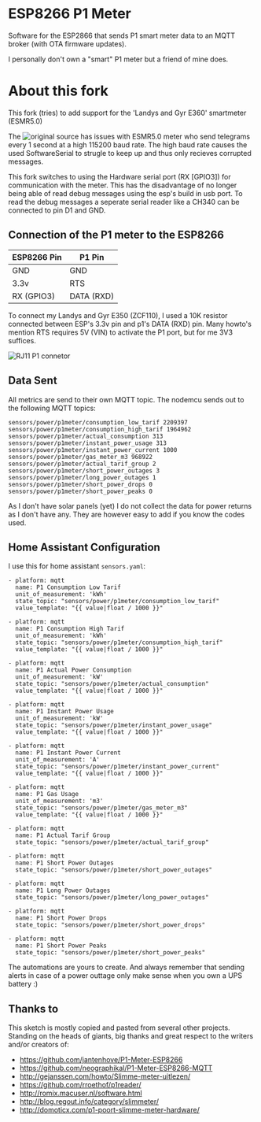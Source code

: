# ESP8266 P1 Meter
Software for the ESP2866 that sends P1 smart meter data to an MQTT broker (with OTA firmware updates).

I personally don't own a "smart" P1 meter but a friend of mine does.


# About this fork
This fork (tries) to add support for the 'Landys and Gyr E360' smartmeter (ESMR5.0)

The ![original source](https://github.com/fliphess/esp8266_p1meter) has issues with ESMR5.0 meter who send telegrams every 1 second at a high 115200 baud rate. 
The high baud rate causes the used SoftwareSerial to strugle to keep up and thus only recieves corrupted messages.

This fork switches to using the Hardware serial port (RX [GPIO3]) for communication with the meter. This has the disadvantage of no longer being able of read debug messages using the esp's build in usb port. 
To read the debug messages a seperate serial reader like a CH340 can be connected to pin D1 and GND.


## Connection of the P1 meter to the ESP8266
| ESP8266 Pin | P1 Pin |
| ----        | ----   |
| GND         | GND    |
| 3.3v        | RTS    |
| RX (GPIO3)  | DATA (RXD) |

To connect my Landys and Gyr E350 (ZCF110), I used a 10K resistor connected between ESP's 3.3v pin and p1's DATA (RXD) pin.
Many howto's mention RTS requires 5V (VIN) to activate the P1 port, but for me 3V3 suffices.

![RJ11 P1 connetor](http://gejanssen.com/howto/Slimme-meter-uitlezen/RJ11-pinout.png)


## Data Sent
All metrics are send to their own MQTT topic.
The nodemcu sends out to the following MQTT topics:

```
sensors/power/p1meter/consumption_low_tarif 2209397
sensors/power/p1meter/consumption_high_tarif 1964962
sensors/power/p1meter/actual_consumption 313
sensors/power/p1meter/instant_power_usage 313
sensors/power/p1meter/instant_power_current 1000
sensors/power/p1meter/gas_meter_m3 968922
sensors/power/p1meter/actual_tarif_group 2
sensors/power/p1meter/short_power_outages 3
sensors/power/p1meter/long_power_outages 1
sensors/power/p1meter/short_power_drops 0
sensors/power/p1meter/short_power_peaks 0
```

As I don't have solar panels (yet) I do not collect the data for power returns as I don't have any.
They are however easy to add if you know the codes used.


## Home Assistant Configuration
I use this for home assistant `sensors.yaml`:

```
- platform: mqtt
  name: P1 Consumption Low Tarif
  unit_of_measurement: 'kWh'
  state_topic: "sensors/power/p1meter/consumption_low_tarif"
  value_template: "{{ value|float / 1000 }}"

- platform: mqtt
  name: P1 Consumption High Tarif
  unit_of_measurement: 'kWh'
  state_topic: "sensors/power/p1meter/consumption_high_tarif"
  value_template: "{{ value|float / 1000 }}"

- platform: mqtt
  name: P1 Actual Power Consumption
  unit_of_measurement: 'kW'
  state_topic: "sensors/power/p1meter/actual_consumption"
  value_template: "{{ value|float / 1000 }}"

- platform: mqtt
  name: P1 Instant Power Usage
  unit_of_measurement: 'kW'
  state_topic: "sensors/power/p1meter/instant_power_usage"
  value_template: "{{ value|float / 1000 }}"

- platform: mqtt
  name: P1 Instant Power Current
  unit_of_measurement: 'A'
  state_topic: "sensors/power/p1meter/instant_power_current"
  value_template: "{{ value|float / 1000 }}"

- platform: mqtt
  name: P1 Gas Usage
  unit_of_measurement: 'm3'
  state_topic: "sensors/power/p1meter/gas_meter_m3"
  value_template: "{{ value|float / 1000 }}"

- platform: mqtt
  name: P1 Actual Tarif Group
  state_topic: "sensors/power/p1meter/actual_tarif_group"

- platform: mqtt
  name: P1 Short Power Outages
  state_topic: "sensors/power/p1meter/short_power_outages"

- platform: mqtt
  name: P1 Long Power Outages
  state_topic: "sensors/power/p1meter/long_power_outages"

- platform: mqtt
  name: P1 Short Power Drops
  state_topic: "sensors/power/p1meter/short_power_drops"

- platform: mqtt
  name: P1 Short Power Peaks
  state_topic: "sensors/power/p1meter/short_power_peaks"
```

The automations are yours to create.
And always remember that sending alerts in case of a power outtage only make sense when you own a UPS battery :)


## Thanks to
This sketch is mostly copied and pasted from several other projects.
Standing on the heads of giants, big thanks and great respect to the writers and/or creators of:

- https://github.com/jantenhove/P1-Meter-ESP8266
- https://github.com/neographikal/P1-Meter-ESP8266-MQTT
- http://gejanssen.com/howto/Slimme-meter-uitlezen/
- https://github.com/rroethof/p1reader/
- http://romix.macuser.nl/software.html
- http://blog.regout.info/category/slimmeter/
- http://domoticx.com/p1-poort-slimme-meter-hardware/